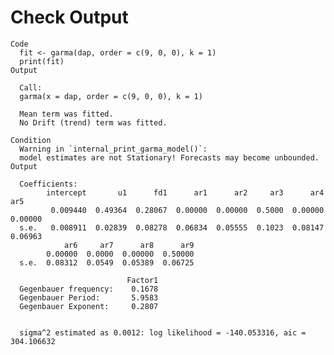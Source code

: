 # Check Output

    Code
      fit <- garma(dap, order = c(9, 0, 0), k = 1)
      print(fit)
    Output
      
      Call:
      garma(x = dap, order = c(9, 0, 0), k = 1)
      
      Mean term was fitted.
      No Drift (trend) term was fitted.
      
    Condition
      Warning in `internal_print_garma_model()`:
      model estimates are not Stationary! Forecasts may become unbounded.
    Output
      
      Coefficients:
            intercept       u1      fd1      ar1      ar2     ar3      ar4      ar5
             0.009440  0.49364  0.28067  0.00000  0.00000  0.5000  0.00000  0.00000
      s.e.   0.008911  0.02839  0.08278  0.06834  0.05555  0.1023  0.08147  0.06963
                ar6     ar7      ar8      ar9
            0.00000  0.0000  0.00000  0.50000
      s.e.  0.08312  0.0549  0.05389  0.06725
      
                              Factor1
      Gegenbauer frequency:    0.1678
      Gegenbauer Period:       5.9583
      Gegenbauer Exponent:     0.2807
      
      
      sigma^2 estimated as 0.0012: log likelihood = -140.053316, aic = 304.106632
      

